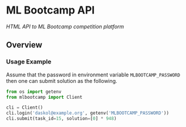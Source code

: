 # ML Bootcamp API

*HTML API to ML Bootcamp competition platform*

## Overview

### Usage Example

Assume that the password in environment variable `MLBOOTCAMP_PASSWORD` then one
can submit solution as the following.

```python
from os import getenv
from mlbootcamp import Client

cli = Client()
cli.login('daskol@example.org', getenv('MLBOOTCAMP_PASSWORD'))
cli.submit(task_id=15, solution=[0] * 948)
```

